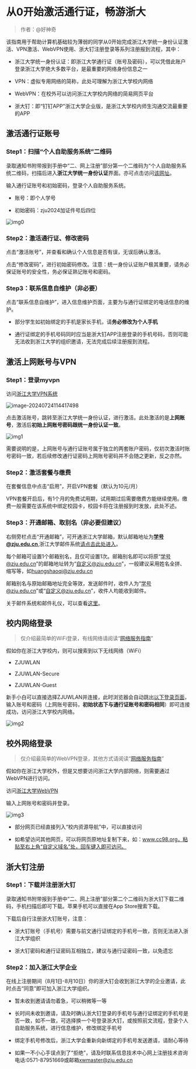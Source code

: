 # 从0开始激活通行证，畅游浙大

> 作者：@好神奇

该指南用于帮助计算机基础较为薄弱的同学从0开始完成浙江大学统一身份认证激活、VPN激活、WebVPN使用、浙大钉注册登录等系列注册报到流程，其中：

- 浙江大学统一身份认证：即浙江大学通行证（账号及密码），可以凭借此账户登录浙江大学绝大多数平台，是最重要的网络身份信息之一

- VPN：虚拟专用网络的简称，此处可理解为浙江大学校内网络

- WebVPN：在校外可以访问浙江大学校内网络的简易网页平台

- 浙大钉：即“钉钉APP”浙江大学企业版，是浙江大学校内师生沟通交流最重要的APP

## 激活通行证账号

### Step1：扫描“个人自助服务系统”二维码

录取通知书附带报到手册中“二、网上注册”部分第一个二维码为“个人自助服务系统二维码，扫描后进入**浙江大学统一身份认证**界面。亦可点击访问[该网址](https://zjuam.zju.edu.cn/zjuam-main/)。

输入通行证账号和初始密码，登录个人自助服务系统。

- 账号：即个人学号

- 初始密码：zju2024加证件号后四位

![img0](./assets/network_detailed/Clipboard_2024-07-23-21-20-17.webp)

### Step2：激活通行证、修改密码

点击“激活账号”，并查看和确认个人信息是否有误，无误后确认激活。

点击“修改密码”，进行初始密码修改。注意：统一身份认证账户极其重要，请务必保证账号的安全性，务必保证熟记账号和密码。

### Step3：联系信息自维护（非必要）

点击“联系信息自维护”，进入信息维护页面，主要为与通行证绑定的电话信息的维护。

- 部分学生如初始绑定的手机是家长手机，请**务必修改为个人手机**

- 通行证绑定的手机号码同时应当是浙大钉APP注册登录的手机号码，否则可能无法收到浙江大学的组织邀请，无法完成后续注册报到流程。

## 激活上网账号与VPN

### Step1：登录myvpn

访问[浙江大学VPN系统](https://myvpn.zju.edu.cn/)

![image-20240724114417498](./assets/image-20240724114417498.png)

点击激活账号，跳转至浙江大学统一身份认证，进行激活。此处激活的是**上网账号**，激活后**初始上网账号密码跟统一身份认证一致**。

![img1](./assets/network_detailed/Clipboard_2024-07-23-21-30-36.webp)

需要说明的是，上网账号与通行证账号属于独立的两套账户密码，仅初次激活时账号密码一致，若后续修改通行证密码上网账号密码并不会随之更新，反之亦然。

### Step2：激活套餐与缴费

在套餐信息中点击“启用”，开启VPN套餐（默认为10元/月）

VPN套餐开启后，有1个月的免费试用期，试用期过后需要缴费方能继续使用。缴费一般需要在该系统中绑定校园卡，校园卡将在注册报到时发放，此处不述。

### Step3：开通邮箱、取别名（非必要但建议）

右侧旁栏点击“开通邮箱”，可开通浙江大学邮箱，默认邮箱地址为**学号@zju.edu.cn**,浙江大学邮件系统[请点击此处进入](https://mail.zju.edu.cn/)。

每个邮箱可设置1个邮箱别名，且仅可设置1次。邮箱别名即可以将原“学号@zju.edu.cn”的邮箱地址转为“自定义@zju.edu.cn”，一般建议采用姓名全拼、缩写等，如[huangshaoqi@zju.edu.cn](huangshaoqi@zju.edu.cn)

邮箱别名与原始邮箱地址完全等效，发送邮件时，收件人为“学号@zju.edu.cn”或“自定义@zju.edu.cn”，收件人均能收到邮件。

关于邮件系统和邮件礼仪，可以查看[这里](./learning/email_etiquette.md)。

## 校内网络登录

> 仅介绍最简单的WiFi登录，有线网络请阅读“[网络服务指南](./life/network.md)”

假如你在浙江大学校内，则可以搜索到以下无线网络（WiFi）

- ZJUWLAN

- ZJUWLAN-Secure

- ZJUWLAN-Guest

新手小白可以直接选择ZJUWLAN并连接，此时浏览器会自动跳出[以下登录页面](net3.zju.edu.cn)，输入账号和密码（上网账号密码，**初始状态下与通行证账号和密码相同**）即可连接成功，访问浙江大学校内网络。

![img2](./assets/network_detailed/Clipboard_2024-07-23-21-43-10.webp)

## 校外网络登录

> 仅介绍最简单的WebVPN登录，其他方式请阅读“[网络服务指南](./life/network.md)”

假如你在浙江大学校外，但是又想要访问浙江大学内部网络，则需要通过WebVPN进行访问。

访问[浙江大学WebVPN](https://webvpn.zju.edu.cn/)

输入上网账号和密码并登录。

![img3](./assets/network_detailed/Clipboard_2024-07-23-21-47-00.webp)

- 部分网页已经直接列入“校内资源导航”中，可以直接访问

- 如希望访问其他网页，可以将网页原地址复制下来，如：www.cc98.org，粘贴至右上角“自定义域名”处，回车键入即可访问。

## 浙大钉注册

### Step1：下载并注册浙大钉

录取通知书附带报到手册中“二、网上注册”部分第二个二维码为浙大钉下载二维码，手机扫描后即可下载。苹果手机可以直接在App Store搜索下载。

下载后自行注册浙大钉账号，注意：

- 浙大钉账号（手机号）需要与前文通行证绑定的手机号一致，否则无法进入浙江大学组织

- 浙大钉密码和通行证密码互相独立，建议与通行证密码一致，以免遗忘

### Step2：加入浙江大学企业

在线上注册期间（8月1日-8月10日）你的浙大钉会收到浙江大学的企业邀请，此时点击“同意”即可加入浙江大学组织。

- 暂未收到邀请请勿着急，可以稍微等一等

- 长时间未收到邀请，请及时确认浙大钉登录的手机号与通行证绑定的手机号是否一致，如不一致，可选择换一个号登录浙大钉，或按照前文流程，登录个人自助服务系统，进行信息维护，修改绑定手机号

- 绑定手机号修改后，浙江大学会重新向新绑定的手机号发送邀请，请耐心等待

- 如果一不小心手误点到了“拒绝”，请及时联系信息技术中心网上注册技术咨询电话:0571-87951669或邮箱[xwmaster@zju.edu.cn](mailto:xwmaster@zju.edu.cn)
